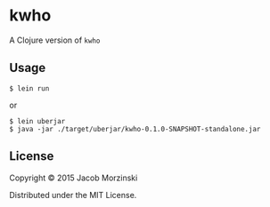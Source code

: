 # kwho

A Clojure version of `kwho`

## Usage

    $ lein run

or

    $ lein uberjar
    $ java -jar ./target/uberjar/kwho-0.1.0-SNAPSHOT-standalone.jar

## License

Copyright © 2015 Jacob Morzinski

Distributed under the MIT License.
